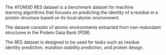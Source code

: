 The ATOM3D RES dataset is a benchmark dataset for machine learning algorithms that focuses on predicting the identity of a residue in a protein structure based on its local atomic environment.

The dataset consists of atomic environments extracted from non-redundant structures in the Protein Data Bank (PDB).

The RES dataset is designed to be used for tasks such as residue identity prediction, mutation stability prediction, and protein design.

